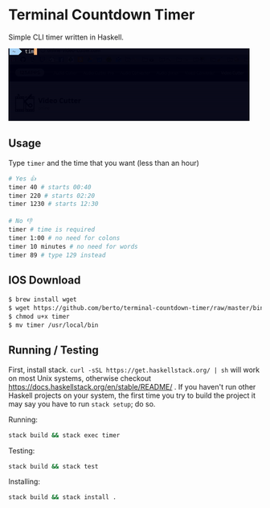 # Terminal Countdown Timer

Simple CLI timer written in Haskell.

![demo](./demo.gif)

## Usage

Type `timer` and the time that you want (less than an hour)

```sh
# Yes 👍
timer 40 # starts 00:40
timer 220 # starts 02:20
timer 1230 # starts 12:30

# No 👎
timer # time is required
timer 1:00 # no need for colons
timer 10 minutes # no need for words
timer 89 # type 129 instead
```

## IOS Download

```sh
$ brew install wget
$ wget https://github.com/berto/terminal-countdown-timer/raw/master/bin/timer 
$ chmod u+x timer
$ mv timer /usr/local/bin
```

## Running / Testing

First, install stack. `curl -sSL https://get.haskellstack.org/ | sh` will work on most Unix systems, otherwise checkout https://docs.haskellstack.org/en/stable/README/ . If you haven't run other Haskell projects on your system, the first time you try to build the project it may say you have to run `stack setup`; do so.

Running:
```bash
stack build && stack exec timer 
```

Testing:
```bash
stack build && stack test
```

Installing:
```bash
stack build && stack install .
